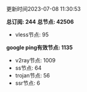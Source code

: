 更新时间2023-07-08 11:30:53

**总订阅: 244**
**总节点: 42506**
- vless节点: 95

**google ping有效节点: 1135**
- v2ray节点: 1009
- ss节点: 64
- trojan节点: 56
- ssr节点: 6
